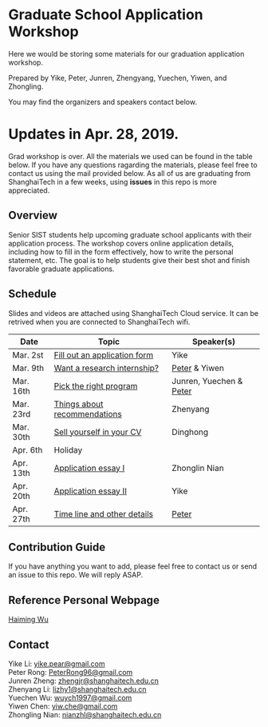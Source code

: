 # Graduate School Application Workshop

Here we would be storing some materials for our graduation application workshop.

Prepared by Yike, Peter, Junren, Zhengyang, Yuechen, Yiwen, and Zhongling.

You may find the organizers and speakers contact below.

# Updates in Apr. 28, 2019.

Grad workshop is over. All the materials we used can be found in the table below. If you have any questions ragarding the materials, please feel free to contact us using the mail provided below. As all of us are graduating from ShanghaiTech in a few weeks, using **issues** in this repo is more appreciated.

## Overview

Senior SIST students help upcoming graduate school applicants with their application process. 
The workshop covers online application details, including how to fill in the form effectively, how to write the personal statement, etc. 
The goal is to help students give their best shot and finish favorable graduate applications.

## Schedule

Slides and videos are attached using ShanghaiTech Cloud service. It can be retrived when you are connected to ShanghaiTech wifi.

| Date      | Topic | Speaker(s)   |
|-----------|-------| ------------ |
| Mar. 2st  | [Fill out an application form](http://pan.shanghaitech.edu.cn/cloudservice/outerLink/decode?c3Vnb24xNTY4MTY2ODE4ODAyc3Vnb24=)  | Yike  |       
| Mar. 9th  | [Want a research internship?](http://pan.shanghaitech.edu.cn/cloudservice/outerLink/decode?c3Vnb24xNTY4MTY2ODE4ODAyc3Vnb24=)  |  [Peter](https://peterrong.netlify.com/) & Yiwen   |      
| Mar. 16th | [Pick the right program](http://pan.shanghaitech.edu.cn/cloudservice/outerLink/decode?c3Vnb24xNTUyNzMyMDA2NzA5c3Vnb24=)  | Junren, Yuechen & [Peter](https://peterrong.netlify.com/)
| Mar. 23rd | [Things about recommendations](http://pan.shanghaitech.edu.cn/cloudservice/outerLink/decode?c3Vnb24xNTY4MTY2ODE4ODAyc3Vnb24=)  |  Zhenyang |
| Mar. 30th | [Sell yourself in your CV](http://pan.shanghaitech.edu.cn/cloudservice/outerLink/decode?c3Vnb24xNTY4MTY2ODE4ODAyc3Vnb24=)  | Dinghong |
| Apr. 6th   | Holiday | |
| Apr. 13th  | [Application essay I](http://pan.shanghaitech.edu.cn/cloudservice/outerLink/decode?c3Vnb24xNTY4MTY2ODE4ODAyc3Vnb24=)  | Zhonglin Nian       | 
| Apr. 20th | [Application essay II](http://pan.shanghaitech.edu.cn/cloudservice/outerLink/decode?c3Vnb24xNTU2MDAyMDUwODQxc3Vnb24=)  |  Yike      |
| Apr. 27th | [Time line and other details](about::blank)  | [Peter](https://peterrong.netlify.com/)       |

## Contribution Guide

If you have anything you want to add, please feel free to contact us or send an issue to this repo. 
We will reply ASAP.

## Reference Personal Webpage

[Haiming Wu](https://haiminhu.org/)

## Contact

Yike Li:   yike.pear@gmail.com   
Peter Rong:  PeterRong96@gmail.com  
Junren Zheng: zhengjr@shanghaitech.edu.cn  
Zhenyang Li: lizhy1@shanghaitech.edu.cn  
Yuechen Wu: wuych1997@gmail.com  
Yiwen Chen: yiw.che@gmail.com  
Zhongling Nian: nianzhl@shanghaitech.edu.cn  
